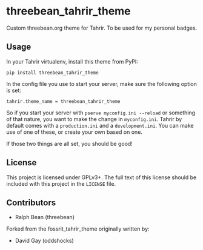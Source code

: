 # threebean_tahrir_theme

Custom threebean.org theme for Tahrir. To be used for my personal badges.

## Usage

In your Tahrir virtualenv, install this theme from PyPI:

    pip install threebean_tahrir_theme

In the config file you use to start your server, make sure the following
option is set:

    tahrir.theme_name = threebean_tahrir_theme

So if you start your server with `pserve myconfig.ini --reload` or something
of that nature, you want to make the change in `myconfig.ini`. Tahrir by
default comes with a `production.ini` and a `development.ini`. You can make
use of one of these, or create your own based on one.

If those two things are all set, you should be good!

## License

This project is licensed under GPLv3+. The full text of this license should be
included with this project in the `LICENSE` file.

## Contributors

-   Ralph Bean (threebean)

Forked from the fossrit_tahrir_theme originally written by:

-   David Gay (oddshocks)
